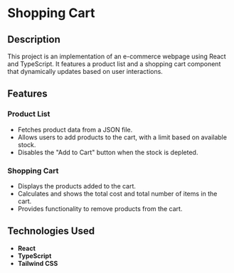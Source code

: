 # Shopping Cart

## Description

This project is an implementation of an e-commerce webpage using React and TypeScript. It features a product list and a shopping cart component that dynamically updates based on user interactions.

## Features

### Product List

- Fetches product data from a JSON file.
- Allows users to add products to the cart, with a limit based on available stock.
- Disables the "Add to Cart" button when the stock is depleted.

### Shopping Cart

- Displays the products added to the cart.
- Calculates and shows the total cost and total number of items in the cart.
- Provides functionality to remove products from the cart.

## Technologies Used

- **React**
- **TypeScript**
- **Tailwind CSS**
